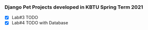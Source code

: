 ### Django Pet Projects developed in KBTU Spring Term 2021

- [x] Lab#3 TODO
- [x] Lab#4 TODO with Database
